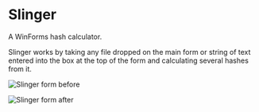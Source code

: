 # Slinger
A WinForms hash calculator.

Slinger works by taking any file dropped on the main form or string of text entered into the box at the top of the form and calculating several hashes from it.

![Slinger form before](http://yggdrasil.clutteredmind.com/github_images/slinger1.png)

![Slinger form after](http://yggdrasil.clutteredmind.com/github_images/slinger2.png)
